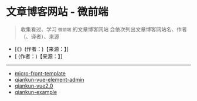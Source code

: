# 文章博客网站 - 微前端

> 收集看过、学习 `微前端` 的文章博客网站
> 会依次列出文章博客网站名、作者（、译者）、来源

- [《》(作者：)【来源：】]
- [ (作者：)【来源：】]

---

- [micro-front-template](https://github.com/a1029563229/micro-front-template)
- [qiankun-vue-element-admin](https://github.com/gongshun/qiankun-vue-element-admin)
- [qiankun-vue2.0](https://gitee.com/lizhijie429/qiankun-vue2.0)
- [qiankun-example](https://github.com/fengxianqi/qiankun-example)
